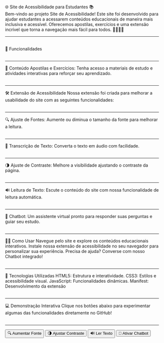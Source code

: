 🌐 Site de Acessibilidade para Estudantes 📚
<br>
Bem-vindo ao projeto Site de Acessibilidade! Este site foi desenvolvido para ajudar estudantes a acessarem conteúdos educacionais de maneira mais inclusiva e acessível. Oferecemos apostilas, exercícios e uma extensão incrível que torna a navegação mais fácil para todos. 👩‍🏫👨‍🎓
<hr>
<br>
🚀 Funcionalidades
<br>
<br>
<hr>
📘 Conteúdo
Apostilas e Exercícios: Tenha acesso a materiais de estudo e atividades interativas para reforçar seu aprendizado.
<br>
<br>
<hr>
🛠️ Extensão de Acessibilidade
Nossa extensão foi criada para melhorar a usabilidade do site com as seguintes funcionalidades:
<br>
<br>
<hr>
🔍 Ajuste de Fontes: Aumente ou diminua o tamanho da fonte para melhorar a leitura.
<br>
<br>
<hr>
🎤 Transcrição de Texto: Converta o texto em áudio com facilidade.
<br>
<br>
<hr>
🌗 Ajuste de Contraste: Melhore a visibilidade ajustando o contraste da página.
<br>
<br>
<hr>
🔊 Leitura de Texto: Escute o conteúdo do site com nossa funcionalidade de leitura automática.
<br>
<br>
<hr>
🤖 Chatbot: Um assistente virtual pronto para responder suas perguntas e guiar seu estudo.
<br>
<br>
<hr>
🧑‍💻 Como Usar
Navegue pelo site e explore os conteúdos educacionais interativos.
Instale nossa extensão de acessibilidade no seu navegador para personalizar sua experiência.
Precisa de ajuda? Converse com nosso Chatbot integrado!
<br>
<br>
<hr>
🔧 Tecnologias Utilizadas
HTML5: Estrutura e interatividade.
CSS3: Estilos e acessibilidade visual.
JavaScript: Funcionalidades dinâmicas.
Manifest: Desenvolvimento da extensão
<br>
<br>
<hr>
💻 Demonstração Interativa
Clique nos botões abaixo para experimentar algumas das funcionalidades diretamente no GitHub!
<br>
<br>
<hr>
<button onclick="alert('Fontes aumentadas!')">🔍 Aumentar Fonte</button> <button onclick="alert('Contraste ajustado!')">🌗 Ajustar Contraste</button> <button onclick="alert('Texto lido em voz alta!')">🔊 Ler Texto</button> <button onclick="alert('Chatbot ativado!')">🤖 Ativar Chatbot</button>
